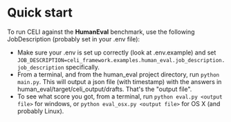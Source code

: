 # Quick start
To run CELI against the **HumanEval** benchmark, use the following JobDescription (probably set in your .env file): 
- Make sure your .env is set up correctly (look at .env.example) and set `JOB_DESCRIPTION=celi_framework.examples.human_eval.job_description.job_description` specifically.
- From a terminal, and from the human_eval project directory, run `python main.py`. This will output a json file (with timestamp) with the answers in human_eval/target/celi_output/drafts. That's the "output file".
- To see what score you got, from a terminal, run `python eval.py <output file>` for windows, or `python eval_osx.py <output file>` for OS X (and probably Linux).